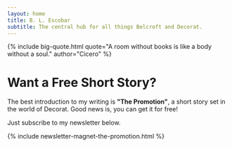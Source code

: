 ```yaml
---
layout: home
title: B. L. Escobar
subtitle: The central hub for all things Belcroft and Decorat.
---
```


{%
  include big-quote.html 
  quote="A room without books is like a body without a soul."
  author="Cicero"
%}

# Want a Free Short Story?

The best introduction to my writing is **"The Promotion"**, a short story set in the world of Decorat. Good news is, you can get it for free!

Just subscribe to my newsletter below.

{% include newsletter-magnet-the-promotion.html %}




